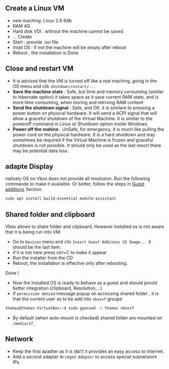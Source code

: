 
Create a Linux VM
---

- new maching: Linux 2.6 64b
- RAM 4G
- Hard disk VDI : without the machine cannot be saved
- ... Create
- Start : provide .iso file
- Intall OS : if not the machine will be empty after reboot
- Reboot , the installation is Done

Close and restart VM
---
- It is advised that the VM is turned off like a real maching, going in the OS menu and clik `shutdown/restart/...`
- **Save the machine state** : Safe, but time and memory consuming (similar to hibernate option) it takes space as it save current RAM state, and is more time consuming, when storing and retriving RAM content
- **Send the shutdown signal** : Safe, and OK. it is similare to pressing a power button on physical hardware. It will send a ACPI signal that will allow a graceful shutdown of the Virtual Machine. It is similar to the poweroff command in Linux or Shutdown option inside Windows.
- **Power off the mahine** : UnSafe, for emergency. it is much like pulling the power cord on the physical hardware. It is a hard shutdown and may sometimes be required if the Virtual Machine is frozen and graceful shutdown is not possible. It should only be used as the last resort there may be potential data loss.

adapte Display
---
natively OS on Vbox does not provide all resolution. Run the following commande to make it available.
Or better, follow the steps in [Guest additions](#share-folder-and-clipboard) Section.
```sh
sudo apt install build-essential module-assistant
```


Shared folder and clipboard
---

Vbox allows to share folder and clipboard. However installed os is not aware that it is being run into VM.
- Go to `Devices` menu and clic `Insert Guest Additons CD Image...` it should be the last item.
-   if it is not here press ctrl+C to make it appear
- Run the installer from the CD
- Reboot, the installation is effective only after rebooting.

Done !
- Now the Installed OS is ready to behave as a guest and should provid better integration (clipboard, Resolution,...)
- If `permission denied` message popup on accessing shared folder , it is that the current user as to be add into `vboxsf` groupe
```sh
thomas@thomas-VirtualBox:~$ sudo gpasswd -a thomas vboxsf
```
 - By default (when auto-mount is checked) shared folder are mounted on `/media/sf_`

Network
---
- Keep the first apadter as it is (`NAT`) it provides an easy access to internet.
- Add a second adapter `Bridged Adapter` to access special subnetwork IPs

